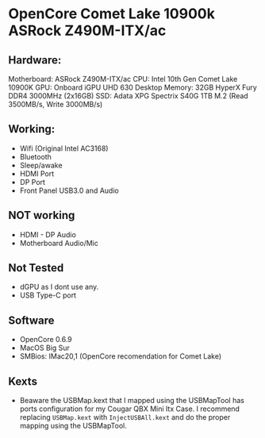 # OpenCore Comet Lake 10900k ASRock Z490M-ITX/ac

## Hardware:
Motherboard: ASRock Z490M-ITX/ac
CPU: Intel 10th Gen Comet Lake 10900K
GPU: Onboard iGPU UHD 630 Desktop
Memory: 32GB HyperX Fury DDR4 3000MHz (2x16GB)
SSD: Adata XPG Spectrix S40G 1TB M.2 (Read 3500MB/s, Write 3000MB/s)

## Working:

- Wifi (Original Intel AC3168)
- Bluetooth
- Sleep/awake
- HDMI Port
- DP Port
- Front Panel USB3.0 and Audio

## NOT working

- HDMI - DP Audio
- Motherboard Audio/Mic

## Not Tested

- dGPU as I dont use any.
- USB Type-C port

## Software

- OpenCore 0.6.9
- MacOS Big Sur
- SMBios: IMac20,1 (OpenCore recomendation for Comet Lake)

## Kexts

- Beaware the USBMap.kext that I mapped using the USBMapTool has ports configuration for my Cougar QBX Mini Itx Case. I recommend replacing `USBMap.kext` with `InjectUSBAll.kext` and do the proper mapping using the USBMapTool.

